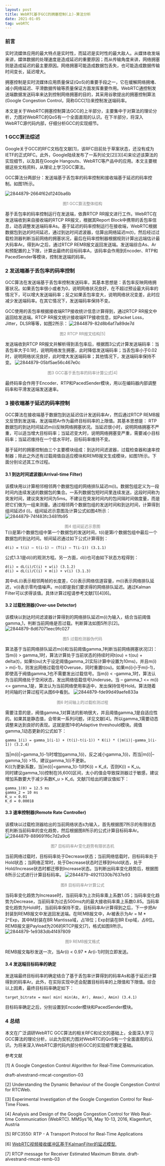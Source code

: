 ```yaml
---
layout: post
title: WebRTC基于GCC的拥塞控制(上)-算法分析
date: 2021-01-05
tag: webRTC
---
```


### 前言
实时流媒体应用的最大特点是实时性，而延迟是实时性的最大敌人。从媒体收发端来讲，媒体数据的处理速度是造成延迟的重要原因；而从传输角度来讲，网络拥塞则是造成延迟的最主要原因。网络拥塞可能造成数据包丢失，也可能造成数据传输时间变长，延迟增大。

拥塞控制是实时流媒体应用质量保证(QoS)的重要手段之一，它在缓解网络拥堵、减小网络延迟、平滑数据传输等质量保证方面发挥重要作用。WebRTC通控制发送端数据发送码率来达到控制网络拥塞的目的，其采用谷歌提出的拥塞控制算法(Google Congestion Control，简称GCC[1])来控制发送端码率。

本文是关于WebRTC拥塞控制算法GCC的上半部分，主要集中于对算法的理论分析，力图对WebRTC的QoS有一个全面直观的认识。在下半部分，将深入WebRTC源代码内部，仔细分析GCC的实现细节。

### 1 GCC算法综述

Google关于GCC的RFC文档在文献[1]，该RFC目前处于草案状态，还没有成为IETF的正式RFC。此外，Google陆续发布了一系列论文[2][3][4]来论述该算法的实现细节，以及其在Google Hangouts、WebRTC等产品中的应用。本文主要根据这些文档资料，从理论上学习GCC算法。

GCC算法分两部分：发送端基于丢包率的码率控制和接收端基于延迟的码率控制。如图1所示。

![2844879-2664f62d1240ba6b](http://image.smartjames.cn/mweb/20210107/16099857784941.png)
                        <center><font color="#808080" size="2">图1 GCC算法整体结构</font></center>


基于丢包率的码率控制运行在发送端，依靠RTCP RR报文进行工作。WebRTC在发送端收到来自接收端的RTCP RR报文，根据其Report Block中携带的丢包率信息，动态调整发送端码率As。基于延迟的码率控制运行在接收端，WebRTC根据数据包到达的时间延迟，通过到达时间滤波器，估算出网络延迟m(t)，然后经过过载检测器判断当前网络的拥塞状况，最后在码率控制器根据规则计算出远端估计最大码率Ar。得到Ar之后，通过RTCP REMB报文返回发送端。发送端综合As、Ar和预配置的上下限，计算出最终的目标码率A，该码率会作用到Encoder、RTP和PacedSender等模块，控制发送端的码率。


### 2 发送端基于丢包率的码率控制

GCC算法在发送端基于丢包率控制发送码率，其基本思想是：丢包率反映网络拥塞状况。如果丢包率很小或者为0，说明网络状况良好，在不超过预设最大码率的情况下，可以增大发送端码率；反之如果丢包率变大，说明网络状况变差，此时应减少发送端码率。在其它情况下，发送端码率保持不变。

GCC使用的丢包率根据接收端RTP接收统计信息计算得到，通过RTCP RR报文中返回给发送端。RTCP RR报文统计接收端RTP接收信息，如Packet Loss，Jitter，DLSR等等，如图2所示：
![2844879-82d8b6af7a89de7d](http://image.smartjames.cn/mweb/20210107/16099858302432.png)
<center><font color="#808080" size="2">图2 RTCP RR报文结构[5]</font></center>
            
发送端收到RTCP RR报文并解析得到丢包率后，根据图3公式计算发送端码率：当丢包率大于0.1时，说明网络发生拥塞，此时降低发送端码率；当丢包率小于0.02时，说明网络状况良好，此时增大发送端码率；其他情况下，发送端码率保持不变。
![2844879-05bf5ae56c467e0c](http://image.smartjames.cn/mweb/20210107/16099858556863.png)
<center><font color="#808080" size="2">图3 GCC基于丢包率的码率计算公式[4]</font></center>

最终码率会作用于Encoder、RTP和PacedSender模块，用以在编码器内部调整码率和平滑发送端发送速率。


### 3 接收端基于延迟的码率控制

GCC算法在接收端基于数据包到达延迟估计发送码率Ar，然后通过RTCP REMB报文反馈到发送端，发送端把Ar作为最终目标码率的上限值。其基本思想是： RTP数据包的到达时间延迟m(i)反映网络拥塞状况。当延迟很小时，说明网络拥塞不严重，可以适当增大目标码率；当延迟变大时，说明网络拥塞变严重，需要减小目标码率；当延迟维持在一个低水平时，目标码率维持不变。

基于延时的拥塞控制由三个主要模块组成：到达时间滤波器，过载检查器和速率控制器；除此之外还有过载阈值自适应模块和REMB报文生成模块，如图1所示。下面分别论述其工作过程。

#### 3.1 到达时间滤波器(Arrival-time Filter)

该模块用以计算相邻相邻两个数据包组的网络排队延迟m(i)。数据包组定义为一段时间内连续发送的数据包的集合。一系列数据包短时间里连续发送，这段时间称为突发时间，建议突发时间为5ms。不建议在突发时间内的包间隔时间做度量，而是把它们做为一组来测量。通过相邻两个数据包组的发送时间和到达时间，计算得到组间延迟d (i)。组间延迟示意图及计算公式如图4所示：
![2844879-74f483fc3481fb95](http://image.smartjames.cn/mweb/20210107/16099859105437.png)
<center><font color="#808080" size="2">图4 组间延迟示意图</font></center>
T(i)是第i个数据包组中第一个数据包的发送时间，t(i)是第i个数据包组中最后一个数据包的到达时间。帧间延迟通过如下公式计算得到：

```
d(i) = t(i) – t(i-1) – (T(i) – T(i-1)) (3.1.1)
```

公式1.3.1是d(i)的观测方程。另一方面，d(i)也可由如下状态方程得到：

```
d(i) = dL(i)/C(i) + w(i) (3.1.2)
d(i) = dL(i)/C(i) + m(i) + v(i) (3.1.3)
```
其中dL(i)表示相邻两帧的长度差，C(i)表示网络信道容量，m(i)表示网络排队延迟，v(i)表示零均值噪声。m(i)即是我们要求得的网络排队延迟。通过Kalman Filter可以求得该值。具体计算过程请参考文献[1][4][6]。

#### 3.2 过载检测器(Over-use Detector)

该模块以到达时间滤波器计算得到的网络排队延迟m(i)为输入，结合当前阈值gamma_1，判断当前网络是否过载。判断算法如图5所示[2]。
![2844879-8d67071eec9fc027](http://image.smartjames.cn/mweb/20210107/16099859853773.png)
<center><font color="#808080" size="2">图5 过载检测器伪代码</font></center>

算法基于当前网络排队延迟m(i)和当前阈值gamma_1判断当前网络拥塞状况[2]：当m(i) > gamma_1时，算法计算处于当前状态的持续时间t(ou) = t(ou) + delta(t)，如果t(ou)大于设定阈值gamma_2(实际计算中设置为10ms)，并且m(i) > m(i-1)，则发出网络过载信号Overuse，同时重置t(ou)。如果m(i)小于m(i-1)，即使高于阀值gamma_1也不需要发出过载信号。当m(i) < -gamma_1时，算法认为当前网络处于空闲状态，发出网络低载信号Underuse。当 – gamma_1 <= m(i) <= gamma_1是，算法认为当前网络使用率适中，发出保持信号Hold。算法随着时间轴的计算过程可从图6中看到。
![2844879-fde99d49aefe833a](http://image.smartjames.cn/mweb/20210107/16099860161846.png)
<center><font color="#808080" size="2">图6 时间轴上的过载检测过程</font></center>

需要注意的是，阀值gamma_1对算法的影响很大，并且阈值gamma_1是自适应性的。如果其是静态值，会带来一系列问题，详见文献[4]。所以gamma_1需要动态调整来达到良好的表现。这就是图1中的Adaptive threshould模块。阈值gamma_1动态更新的公式如下：

```
gamma_1(i) = gamma_1(i-1) + (t(i)-t(i-1)) * K(i) * (|m(i)|-gamma_1(i-1)) (3.2.4)
```

当\|m(i)\|>gamma_1(i-1)时增加gamma_1(i)，反之减小gamma_1(i)，而当\|m(i)\|– gamma_1(i) >15，建议gamma_1(i)不更新。  
K(i)为更新系数，当\|m(i)\|<gamma_1(i-1)时K(i) = K_d，否则K(i) = K_u。    
同时建议gamma_1(i)控制在[6,600]区间，太小的值会导致探测器过于敏感，建议增加系数要大于减少系数K_u > K_d。文献[1]给出的建议值如下：

```
gamma_1(0) = 12.5 ms
gamma_2 = 10 ms
K_u = 0.01
K_d = 0.00018
```

#### 3.3 速率控制器(Remote Rate Controller)
该模块以过载检测器给出的当前网络状态s为输入，首先根据图7所示的有限状态机判断当前码率的变化趋势，然后根据图8所示的公式计算目标码率Ar。
![2844879-889691f6c7d2a9c6](http://image.smartjames.cn/mweb/20210107/16099860792729.png)            
<center><font color="#808080" size="2">图7 目标码率Ar变化趋势有限状态机</font></center>

当前网络过载时，目标码率处于Decrease状态；当前网络低载时，目标码率处于Hold状态；当网络正常时，处于Decrease状态时迁移到Hold状态，处于Hold/Increase状态时都迁移到Increase状态。当判断出码率变化趋势后，根据图8所示公式进行计算目标码率。
![2844879-49211330b7637e93](http://image.smartjames.cn/mweb/20210107/16099860940947.png)
<center><font color="#808080" size="2">图8 目标码率Ar计算公式</font></center>

当码率变化趋势为Increase时，当前码率为上次码率乘上系数1.05；当码率变化趋势为Decrease，当前码率为过去500ms内的最大接收码率乘上系数0.85。当码率变化趋势为Hold时，当前码率保持不变。目标码率Ar计算得到之后，下一步把Ar封装到REMB报文中发送回发送端。在REMB报文中，Ar被表示为Ar = M * 2^Exp，其中M封装在BR Mantissa域，占18位；Exp封装在BR Exp域，占6位。REMB报文是Payload为206的RTCP报文[7]，格式如图9所示。
![2844879-1e9383db4f497809](http://image.smartjames.cn/mweb/20210107/16099861164188.png)
<center><font color="#808080" size="2">图9 REMB报文格式</font></center>

REMB报文每秒发送一次，当Ar(i) < 0.97 * Ar(i-1)时则立即发送。


#### 3.4 发送端目标码率的确定

发送端最终目标码率的确定结合了基于丢包率计算得到的码率As和基于延迟计算得到的码率Ar。此外，在实际实现中还会配置目标码率的上限值和下限值。综合以上因素，最终目标码率确定如下：
```
target_bitrate = max( min( min(As, Ar), Amax), Amin) (3.4.1)
```
目标码率确定之后，分别设置到Encoder模块和PacedSender模块。

### 4 总结

本文在广泛调研WebRTC GCC算法的相关RFC和论文的基础上，全面深入学习GCC算法的理论分析，以此为契机力图对WebRTC的QoS有一个全面直观的认识。为将来深入WebRTC源代码内部分析GCC的实现细节奠定基础。  

参考文献

[1] A Google Congestion Control Algorithm for Real-Time Communication.

draft-alvestrand-rmcat-congestion-03

[2] Understanding the Dynamic Behaviour of the Google Congestion Control for RTCWeb.

[3] Experimental Investigation of the Google Congestion Control for Real-Time Flows.

[4] Analysis and Design of the Google Congestion Control for Web Real-time Communication (WebRTC). MMSys’16, May 10-13, 2016, Klagenfurt, Austria

[5] RFC3550: RTP - A Transport Protocol for Real-Time Applications

[6] [WebRTC视频接收缓冲区基于KalmanFilter的延迟模型.](http://www.jianshu.com/p/bb34995c549a)

[7] RTCP message for Receiver Estimated Maximum Bitrate. draft-alvestrand-rmcat-remb-03
